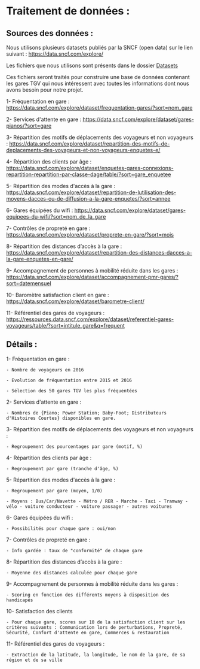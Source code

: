 # Traitement de données : 

## Sources des données : 

Nous utilisons plusieurs datasets publiés par la SNCF (open data) sur le lien suivant : https://data.sncf.com/explore/

Les fichiers que nous utilisons sont présents dans le dossier <a href="https://github.com/OumaimaFassi/SNCF_viz/tree/master/Dataset"> Datasets </a>

Ces fichiers seront traités pour construire une base de données contenant les gares TGV qui nous intéressent avec toutes les informations dont nous avons besoin pour notre projet.

1- Fréquentation en gare : https://data.sncf.com/explore/dataset/frequentation-gares/?sort=nom_gare

2- Services d'attente en gare : https://data.sncf.com/explore/dataset/gares-pianos/?sort=gare

3- Répartition des motifs de déplacements des voyageurs et non voyageurs : https://data.sncf.com/explore/dataset/repartition-des-motifs-de-deplacements-des-voyageurs-et-non-voyageurs-enquetes-e/

4- Répartition des clients par âge : https://data.sncf.com/explore/dataset/enquetes-gares-connexions-repartition-repartition-par-classe-dage/table/?sort=gare_enquetee

5- Répartition des modes d'accès à la gare : https://data.sncf.com/explore/dataset/repartition-de-lutilisation-des-moyens-dacces-ou-de-diffusion-a-la-gare-enquetes/?sort=annee

6- Gares équipées du wifi : https://data.sncf.com/explore/dataset/gares-equipees-du-wifi/?sort=nom_de_la_gare

7- Contrôles de propreté en gare : https://data.sncf.com/explore/dataset/proprete-en-gare/?sort=mois 

8- Répartition des distances d’accès à la gare : https://data.sncf.com/explore/dataset/repartition-des-distances-dacces-a-la-gare-enquetes-en-gare/

9- Accompagnement de personnes à mobilité réduite dans les gares : https://data.sncf.com/explore/dataset/accompagnement-pmr-gares/?sort=datemensuel

10- Baromètre satisfaction client en gare : https://data.sncf.com/explore/dataset/barometre-client/

11- Référentiel des gares de voyageurs : https://ressources.data.sncf.com/explore/dataset/referentiel-gares-voyageurs/table/?sort=intitule_gare&q=frequent

## Détails :

1- Fréquentation en gare : 

	- Nombre de voyageurs en 2016
	
	- Evolution de fréquentation entre 2015 et 2016
	
	- Sélection des 50 gares TGV les plus fréquentées
	
2- Services d'attente en gare :

	- Nombres de {Piano; Power Station; Baby-Foot; Distributeurs d'Histoires Courtes} disponibles en gare. 
	
3- Répartition des motifs de déplacements des voyageurs et non voyageurs :
	
	- Regroupement des pourcentages par gare (motif, %)

4- Répartition des clients par âge : 

	- Regroupement par gare (tranche d'âge, %)

5- Répartition des modes d'accès à la gare :
	
	- Regroupement par gare (moyen, 1/0)
	
	- Moyens : Bus/Car/Navette - Métro / RER - Marche - Taxi - Tramway - vélo - voiture conducteur - voiture passager - autres voitures

6- Gares équipées du wifi :
	
	- Possibilités pour chaque gare : oui/non

7- Contrôles de propreté en gare : 

	- Info gardée : taux de "conformité" de chaque gare

8- Répartition des distances d’accès à la gare :

	- Moyenne des distances calculée pour chaque gare

9- Accompagnement de personnes à mobilité réduite dans les gares :

	- Scoring en fonction des différents moyens à disposition des handicapés

10- Satisfaction des clients

	- Pour chaque gare, scores sur 10 de la satisfaction client sur les critères suivants : Communication lors de perturbations, Propreté, Sécurité, Confort d'attente en gare, Commerces & restauration


11- Référentiel des gares de voyageurs :

	- Extraction de la latitude, la longitude, le nom de la gare, de sa région et de sa ville


